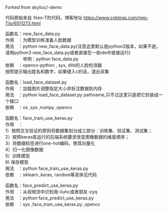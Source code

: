 Forked from skyliuc/-demo


代码原始来自 Ｎeo-T的代码，博客地址
https://www.cnblogs.com/neo-T/p/6511273.html



函数名：new_face_data.py  
作用　：为模型训练准备人脸数据  
用法　：python new_face_data.py(注意这里默认是python3版本，如果不是，请用python3 new_face_data.py或者直接在一些ide中直接运行)  
　　　　举例：python face_data.py   
依赖　：opencv-python , sys, dlib的人脸检测器  
按照提示输出姓名和数字，如果键入c的话，退出采集  
  
函数名：load_face_dataset.py  
作用　：加载图片调整指定大小并标注数据到内存  
用法　：python load_face_dataset.py pathname,只不过这里只是把它封装成一个接口  
依赖　：os ,sys ,numpy ,opencv  
  
函数名：face_train_use_keras.py  
作用　：  
1）按照交叉验证的原则将数据集划分成三部分：训练集、验证集、测试集；  
2）按照keras库运行的后端系统要求改变图像数据的维度顺序；  
3）将数据标签进行one-hot编码，使其向量化  
4）归一化图像数据  
5）训练模型  
6) 保存模型  
用法　：python face_train_use_keras.py  
依赖　：sklearn ,keras, random等具体见代码  
   	
函数名：face_predict_use_keras.py  
作用　：从视频流中识别我-liuhc或者朋友-zyq  
用法　：python face_predict_use_keras.py  
依赖　：sys ,face_train_use_keras.py ,opencv  

